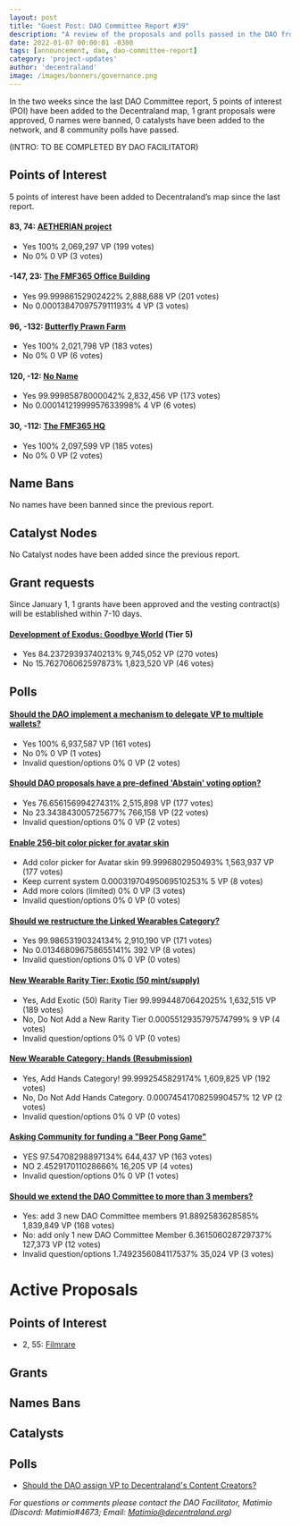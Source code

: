 ```yaml
---
layout: post
title: "Guest Post: DAO Committee Report #39"
description: "A review of the proposals and polls passed in the DAO from January 1 through January 15".
date: 2022-01-07 00:00:01 -0300
tags: [announcement, dao, dao-committee-report]
category: 'project-updates'
author: 'decentraland'
image: /images/banners/governance.png
---
```


In the two weeks since the last DAO Committee report, 5 points of interest (POI) have been added to the Decentraland map, 1 grant proposals were approved, 0 names were banned, 0 catalysts have been added to the network, and 8 community polls have passed.

(INTRO: TO BE COMPLETED BY DAO FACILITATOR)

## Points of Interest
5 points of interest have been added to Decentraland’s map since the last report.


#### 83, 74: [AETHERIAN project](https://governance.decentraland.org/proposal/?id=896c4240-8d10-11ed-bd37-2b7f3eae6b63)

* Yes 100% 2,069,297 VP (199 votes)
* No 0% 0 VP (3 votes)


#### -147, 23: [The FMF365 Office Building](https://governance.decentraland.org/proposal/?id=1c5fe610-8a5a-11ed-bd37-2b7f3eae6b63)

* Yes 99.99986152902422% 2,888,688 VP (201 votes)
* No 0.0001384709757911193% 4 VP (3 votes)


#### 96, -132: [Butterfly Prawn Farm](https://governance.decentraland.org/proposal/?id=485ac750-89b8-11ed-bd37-2b7f3eae6b63)

* Yes 100% 2,021,798 VP (183 votes)
* No 0% 0 VP (6 votes)


#### 120, -12: [No Name](https://governance.decentraland.org/proposal/?id=99efb4b0-89b6-11ed-bd37-2b7f3eae6b63)

* Yes 99.99985878000042% 2,832,456 VP (173 votes)
* No 0.00014121999957633998% 4 VP (6 votes)


#### 30, -112: [The FMF365 HQ](https://governance.decentraland.org/proposal/?id=cd433630-879e-11ed-b125-310d98b69cd1)

* Yes 100% 2,097,599 VP (185 votes)
* No 0% 0 VP (2 votes)


## Name Bans

No names have been banned since the previous report.

## Catalyst Nodes
No Catalyst nodes have been added since the previous report.


## Grant requests
Since January 1, 1 grants have been approved and the vesting contract(s) will be established within 7-10 days.


#### [Development of Exodus: Goodbye World](https://governance.decentraland.org/proposal/?id=78abd320-8730-11ed-b125-310d98b69cd1) (Tier 5)

* Yes 84.23729393740213% 9,745,052 VP (270 votes)
* No 15.762706062597873% 1,823,520 VP (46 votes)


## Polls

#### [Should the DAO implement a mechanism to delegate VP to multiple wallets?](https://governance.decentraland.org/proposal/?id=9d698ea0-9108-11ed-aae5-394e6c1c2226)

* Yes 100% 6,937,587 VP (161 votes)
* No 0% 0 VP (1 votes)
* Invalid question/options 0% 0 VP (2 votes)


#### [Should DAO proposals have a pre-defined &#39;Abstain&#39; voting option?](https://governance.decentraland.org/proposal/?id=2f752230-8deb-11ed-aae5-394e6c1c2226)

* Yes 76.65615699427431% 2,515,898 VP (177 votes)
* No 23.343843005725677% 766,158 VP (22 votes)
* Invalid question/options 0% 0 VP (2 votes)


#### [Enable 256-bit color picker for avatar skin](https://governance.decentraland.org/proposal/?id=c921caf0-8ddc-11ed-aae5-394e6c1c2226)

* Add color picker for Avatar skin 99.9996802950493% 1,563,937 VP (177 votes)
* Keep current system 0.00031970495069510253% 5 VP (8 votes)
* Add more colors (limited) 0% 0 VP (3 votes)
* Invalid question/options 0% 0 VP (0 votes)


#### [Should we restructure the Linked Wearables Category?](https://governance.decentraland.org/proposal/?id=fba5d070-8dd2-11ed-aae5-394e6c1c2226)

* Yes 99.98653190324134% 2,910,190 VP (171 votes)
* No 0.013468096758655141% 392 VP (8 votes)
* Invalid question/options 0% 0 VP (0 votes)


#### [New Wearable Rarity Tier: Exotic (50 mint/supply)](https://governance.decentraland.org/proposal/?id=f85772a0-8799-11ed-b125-310d98b69cd1)

* Yes, Add Exotic (50) Rarity Tier 99.99944870642025% 1,632,515 VP (189 votes)
* No, Do Not Add a New Rarity Tier 0.0005512935797574799% 9 VP (4 votes)
* Invalid question/options 0% 0 VP (0 votes)


#### [New Wearable Category: Hands (Resubmission)](https://governance.decentraland.org/proposal/?id=04191430-8796-11ed-b125-310d98b69cd1)

* Yes, Add Hands Category! 99.9992545829174% 1,609,825 VP (192 votes)
* No, Do Not Add Hands Category. 0.0007454170825990457% 12 VP (2 votes)
* Invalid question/options 0% 0 VP (0 votes)


#### [Asking Community for funding a &#34;Beer Pong Game&#34;](https://governance.decentraland.org/proposal/?id=de12ad80-86fc-11ed-b125-310d98b69cd1)

* YES 97.54708298897134% 644,437 VP (163 votes)
* NO 2.452917011028666% 16,205 VP (4 votes)
* Invalid question/options 0% 0 VP (1 votes)


#### [Should we extend the DAO Committee to more than 3 members?](https://governance.decentraland.org/proposal/?id=9dbbe6e0-86a0-11ed-b125-310d98b69cd1)

* Yes: add 3 new DAO Committee members 91.8892583628585% 1,839,849 VP (168 votes)
* No: add only 1 new DAO Committee Member 6.361506028729737% 127,373 VP (12 votes)
* Invalid question/options 1.7492356084117537% 35,024 VP (3 votes)



# Active Proposals

## Points of Interest

* 2, 55: [Filmrare](https://governance.decentraland.org/proposal/?id=f902c5b0-9a90-11ed-ae61-5f6dd0bf8358)

## Grants


## Names Bans


## Catalysts


## Polls

* [Should the DAO assign VP to Decentraland&#39;s Content Creators?](https://governance.decentraland.org/proposal/?id=17f5b550-98d8-11ed-ae61-5f6dd0bf8358)

*For questions or comments please contact the DAO Facilitator, Matimio (Discord: Matimio#4673; Email: [Matimio@decentraland.org](mailto:Matimio@decentraland.org))*